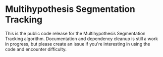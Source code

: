 # Multihypothesis Segmentation Tracking
This is the public code release for the Multihypothesis Segmentation Tracking algorithm.
Documentation and dependency cleanup is still a work in progress, but please create an issue if you're interesting in using the code and encounter difficulty.
